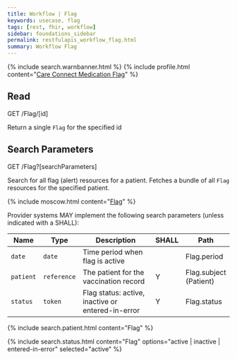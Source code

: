 ```yaml
---
title: Workflow | Flag
keywords: usecase, flag
tags: [rest, fhir, workflow]
sidebar: foundations_sidebar
permalink: restfulapis_workflow_flag.html
summary: Workflow Flag
---
```


{% include search.warnbanner.html %}
{% include profile.html content="[Care Connect Medication Flag](http://www.interopen.org/candidate-profiles/care-connect/CareConnect-Medication-Flag-1.html)" %}

## Read ##

<div markdown="span" class="alert alert-success" role="alert">
GET /Flag/[id]</div>

Return a single `Flag` for the specified id


## Search Parameters ##

<div markdown="span" class="alert alert-success" role="alert">
GET /Flag?[searchParameters]</div>

Search for all flag (alert) resources for a patient. Fetches a bundle of all `Flag` resources for the specified patient.

{% include moscow.html content="[Flag](https://www.hl7.org/fhir/DSTU2/flag.html#search)" %}

Provider systems MAY implement the following search parameters (unless indicated with a SHALL):

| Name | Type | Description | SHALL | Path |
|------|------|-------------|-------|------|
| `date` | `date` | Time period when flag is active |  | Flag.period |
| `patient` | `reference` | The patient for the vaccination record | Y | Flag.subject <br>(Patient) |
| `status` | `token` | Flag status: active, inactive or entered-in-error | Y | Flag.status |


{% include search.patient.html content="Flag" %}

{% include search.status.html content="Flag" options="active | inactive | entered-in-error" selected="active" %}
